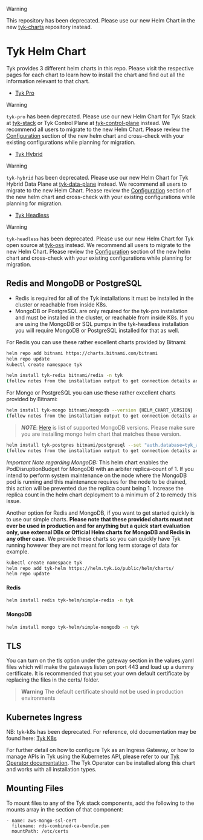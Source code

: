 > [!WARNING]  
> This repository has been deprecated. Please use our new Helm Chart in the new [tyk-charts](https://github.com/TykTechnologies/tyk-charts) repository instead.


# Tyk Helm Chart
Tyk provides 3 different helm charts in this repo. Please visit the respective pages for each chart to learn how to install the chart and find out all the information relevant to that chart.  

- [Tyk Pro](https://github.com/TykTechnologies/tyk-helm-chart/tree/master/tyk-pro)
> [!WARNING]  
> `tyk-pro` has been deprecated. Please use our new Helm Chart for Tyk Stack at [tyk-stack](https://github.com/TykTechnologies/tyk-charts/tree/main/tyk-stack) or Tyk Control Plane at [tyk-control-plane](https://github.com/TykTechnologies/tyk-charts/tree/main/tyk-control-plane) instead.
> We recommend all users to migrate to the new Helm Chart. Please review the [Configuration](https://tyk.io/docs/product-stack/tyk-charts/tyk-stack-chart/#configuration) section of the new helm chart and cross-check with your existing configurations while planning for migration.

- [Tyk Hybrid](https://github.com/TykTechnologies/tyk-helm-chart/tree/master/tyk-hybrid)
> [!WARNING]  
> `tyk-hybrid` has been deprecated. Please use our new Helm Chart for Tyk Hybrid Data Plane at [tyk-data-plane](https://github.com/TykTechnologies/tyk-charts/tree/main/tyk-data-plane) instead.
> We recommend all users to migrate to the new Helm Chart. Please review the [Configuration](https://tyk.io/docs/product-stack/tyk-charts/tyk-data-plane-chart/#configuration) section of the new helm chart and cross-check with your existing configurations while planning for migration.

- [Tyk Headless](https://github.com/TykTechnologies/tyk-helm-chart/tree/master/tyk-headless)
> [!WARNING]  
> `tyk-headless` has been deprecated. Please use our new Helm Chart for Tyk open source at [tyk-oss](https://github.com/TykTechnologies/tyk-charts/tree/main/tyk-oss) instead.
> We recommend all users to migrate to the new Helm Chart. Please review the [Configuration](https://tyk.io/docs/product-stack/tyk-charts/tyk-oss-chart/#configuration) section of the new helm chart and cross-check with your existing configurations while planning for migration.


## Redis and MongoDB or PostgreSQL
- Redis is required for all of the Tyk installations it must be installed in the cluster or reachable from inside K8s.
- MongoDB or PostgreSQL are only required for the tyk-pro installation and must be installed in the cluster, or reachable from inside K8s. If you are using the MongoDB or SQL pumps in the tyk-headless installation you will require MongoDB or PostgreSQL installed for that as well.

For Redis you can use these rather excellent charts provided by Bitnami:
```bash
helm repo add bitnami https://charts.bitnami.com/bitnami
helm repo update
kubectl create namespace tyk

helm install tyk-redis bitnami/redis -n tyk
(follow notes from the installation output to get connection details and update them in `values.yaml` file)
```

For Mongo or PostgreSQL you can use these rather excellent charts provided by Bitnami:
```bash
helm install tyk-mongo bitnami/mongodb --version {HELM_CHART_VERSION} --set "replicaSet.enabled=true" -n tyk
(follow notes from the installation output to get connection details and update them in `values.yaml` file)
```

>**_NOTE_**: [Here](https://tyk.io/docs/planning-for-production/database-settings/) is list of supported MongoDB versions. Please make sure you are installing mongo helm chart that matches these version.

```bash
helm install tyk-postgres bitnami/postgresql --set "auth.database=tyk_analytics" -n tyk
(follow notes from the installation output to get connection details and update them in `values.yaml` file)
```

*Important Note regarding MongoDB:* This helm chart enables the PodDisruptionBudget for MongoDB with an arbiter replica-count of 1.  If you intend to perform system maintenance on the node where the MongoDB pod is running and this maintenance requires for the node to be drained, this action will be prevented due the replica count being 1.  Increase the replica count in the helm chart deployment to a minimum of 2 to remedy this issue.

Another option for Redis and MongoDB, if you want to get started quickly is to use our simple charts. **Please note that these provided charts must not ever be used in production and for anything but a quick start evaluation only, use external DBs or Official Helm charts for MongoDB and Redis in any other case.**
We provide these charts so you can quickly have Tyk running however they are not meant for long term storage of data for example.

```bash
kubectl create namespace tyk
helm repo add tyk-helm https://helm.tyk.io/public/helm/charts/
helm repo update
```

#### Redis

```bash
helm install redis tyk-helm/simple-redis -n tyk
```

#### MongoDB
```bash
helm install mongo tyk-helm/simple-mongodb -n tyk
```

## TLS
You can turn on the tls option under the gateway section in the values.yaml files which will make the gateways listen on port 443 and load up a dummy certificate. It is recommended that you set your own default certificate by replacing the files in the certs/ folder. 

> **Warning**
> The default certificate should not be used in production environments

## Kubernetes Ingress
NB: tyk-k8s has been deprecated. For reference, old documentation may be found here: [Tyk K8s](https://github.com/TykTechnologies/tyk-k8s)

For further detail on how to configure Tyk as an Ingress Gateway, or how to manage APIs in Tyk using the Kubernetes API, please refer to our [Tyk Operator documentation](https://tyk.io/docs/tyk-operator/). The Tyk Operator can be installed along this chart and works with all installation types.

## Mounting Files
To mount files to any of the Tyk stack components, add the following to the mounts array in the section of that component:

    - name: aws-mongo-ssl-cert
      filename: rds-combined-ca-bundle.pem
      mountPath: /etc/certs
